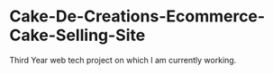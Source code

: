 # Cake-De-Creations-Ecommerce-Cake-Selling-Site
Third Year web tech project on which I am currently working.
